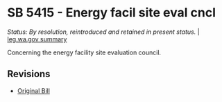 # SB 5415 - Energy facil site eval cncl
*Status: By resolution, reintroduced and retained in present status.* | [leg.wa.gov summary](https://app.leg.wa.gov/billsummary?BillNumber=5415&Year=2021)

Concerning the energy facility site evaluation council.

## Revisions
* [Original Bill](1/)